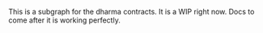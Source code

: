 This is a subgraph for the dharma contracts. It is a WIP right now. Docs to come after it is working perfectly.
